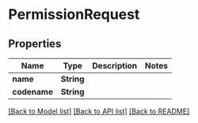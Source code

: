 # PermissionRequest

## Properties

Name | Type | Description | Notes
------------ | ------------- | ------------- | -------------
**name** | **String** |  | 
**codename** | **String** |  | 

[[Back to Model list]](../README.md#documentation-for-models) [[Back to API list]](../README.md#documentation-for-api-endpoints) [[Back to README]](../README.md)


